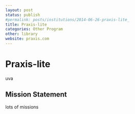 ```yaml
---
layout: post
status: publish
#permalink: posts/institutions/2014-06-26-praxis-lite_
title: Praxis-lite 
categories: Other Program
other: library
website: praxis.com
---
```

# Praxis-lite 

  uva

## Mission Statement

  lots of missions

  
